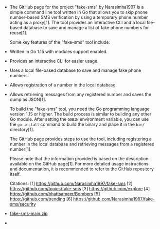- The GitHub page for the project "fake-sms" by Narasimha1997 is a simple command line tool written in Go that allows you to skip phone number-based SMS verification by using a temporary phone number acting as a proxy[1]. The tool provides an interactive CLI and a local file-based database to save and manage a list of fake phone numbers for reuse[1].
  
  Some key features of the "fake-sms" tool include:
- Written in Go 1.15 with modules support enabled.
- Provides an interactive CLI for easier usage.
- Uses a local file-based database to save and manage fake phone numbers.
- Allows registration of a number in the local database.
- Allows retrieving messages from any registered number and saves the dump as JSON[1].
  
  To build the "fake-sms" tool, you need the Go programming language version 1.15 or higher. The build process is similar to building any other Go module. After setting the `GOBIN` environment variable, you can use the `go install` command to build the binary and place it in the `bin/` directory[1].
  
  The GitHub page provides steps to use the tool, including registering a number in the local database and retrieving messages from a registered number[1].
  
  Please note that the information provided is based on the description available on the GitHub page[1]. For more detailed usage instructions and documentation, it is recommended to refer to the GitHub repository itself.
  
  Citations:
  [1] https://github.com/Narasimha1997/fake-sms
  [2] https://github.com/topics/fake-sms
  [3] https://github.com/explore
  [4] https://github.com/bhattsameer/Bombers
  [5] https://github.com/trending
  [6] https://github.com/Narasimha1997/fake-sms/security
- [fake-sms-main.zip](../assets/fake-sms-main_1690220756390_0.zip)
-